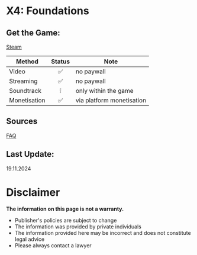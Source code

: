 # X4: Foundations

## Get the Game:
[Steam](https://store.steampowered.com/app/392160/)  

|**Method**|**Status**|**Note**|
|---|:---:|---|
|Video|✅|no paywall|
|Streaming|✅|no paywall|
|Soundtrack|❕|only within the game|
|Monetisation|✅|via platform monetisation|

## Sources
[FAQ](https://www.egosoft.com/support/faq/faq_answer_en.php?answer=2192)  

## Last Update:
19.11.2024

# Disclaimer
**The information on this page is not a warranty.**  
- Publisher's policies are subject to change
- The information was provided by private individuals
- The information provided here may be incorrect
and does not constitute legal advice
- Please always contact a lawyer
